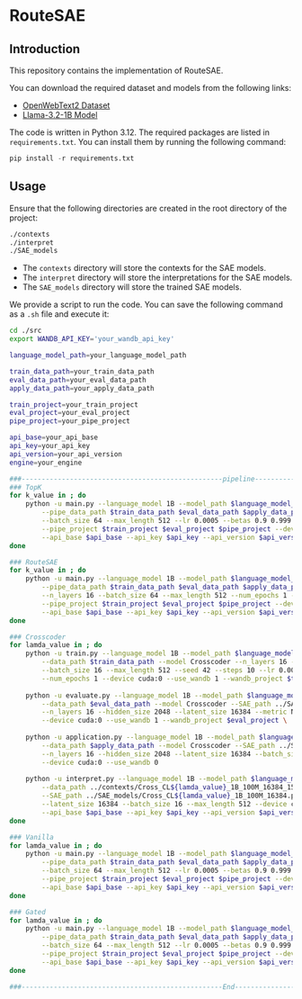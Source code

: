 # RouteSAE
## Introduction
This repository contains the implementation of RouteSAE.

You can download the required dataset and models from the following links:

- [OpenWebText2 Dataset](https://huggingface.co/datasets/segyges/OpenWebText2)
- [Llama-3.2-1B Model](https://huggingface.co/meta-llama/Llama-3.2-1B)


The code is written in Python 3.12. The required packages are listed in `requirements.txt`. You can install them by running the following command:

```python
pip install -r requirements.txt
```

## Usage
Ensure that the following directories are created in the root directory of the project:
```bash
./contexts
./interpret
./SAE_models
```
- The `contexts` directory will store the contexts for the SAE models. 
- The `interpret` directory will store the interpretations for the SAE models. 
- The `SAE_models` directory will store the trained SAE models.


We provide a script to run the code. You can save the following command as a `.sh` file and execute it:

```bash
cd ./src
export WANDB_API_KEY='your_wandb_api_key'

language_model_path=your_language_model_path

train_data_path=your_train_data_path
eval_data_path=your_eval_data_path
apply_data_path=your_apply_data_path

train_project=your_train_project
eval_project=your_eval_project
pipe_project=your_pipe_project

api_base=your_api_base
api_key=your_api_key
api_version=your_api_version
engine=your_engine

###--------------------------------------------------pipeline--------------------------------------------------
### TopK
for k_value in ; do
    python -u main.py --language_model 1B --model_path $language_model_path --hidden_size 2048 \
        --pipe_data_path $train_data_path $eval_data_path $apply_data_path --model TopK --layer 12 --latent_size 16384 \
        --batch_size 64 --max_length 512 --lr 0.0005 --betas 0.9 0.999 --num_epochs 1 --seed 42 --steps 10 --use_wandb 1 \
        --pipe_project $train_project $eval_project $pipe_project --device cuda:0 --k $k_value \
        --api_base $api_base --api_key $api_key --api_version $api_version --engine $engine 
done

### RouteSAE
for k_value in ; do
    python -u main.py --language_model 1B --model_path $language_model_path --hidden_size 2048 \
        --pipe_data_path $train_data_path $eval_data_path $apply_data_path --model RouteSAE --latent_size 16384 \
        --n_layers 16 --batch_size 64 --max_length 512 --num_epochs 1 --seed 42 --lr 0.0005 --betas 0.9 0.999 --steps 10 \
        --pipe_project $train_project $eval_project $pipe_project --device cuda:0 --use_wandb 1 --aggre sum --routing hard \
        --api_base $api_base --api_key $api_key --api_version $api_version --engine $engine --k $k_value
done

### Crosscoder
for lamda_value in ; do
    python -u train.py --language_model 1B --model_path $language_model_path \
        --data_path $train_data_path --model Crosscoder --n_layers 16 --hidden_size 2048 --latent_size 16384 \
        --batch_size 16 --max_length 512 --seed 42 --steps 10 --lr 0.0005 --betas 0.9 0.999 \
        --num_epochs 1 --device cuda:0 --use_wandb 1 --wandb_project $train_project --lamda $lamda_value \
        
    python -u evaluate.py --language_model 1B --model_path $language_model_path \
        --data_path $eval_data_path --model Crosscoder --SAE_path ../SAE_models/Cross_CL${lamda_value}_1B_100M_16384.pt \
        --n_layers 16 --hidden_size 2048 --latent_size 16384 --metric NormMSE --batch_size 16 --max_length 512 \
        --device cuda:0 --use_wandb 1 --wandb_project $eval_project \
    
    python -u application.py --language_model 1B --model_path $language_model_path \
        --data_path $apply_data_path --model Crosscoder --SAE_path ../SAE_models/Cross_CL${lamda_value}_1B_100M_16384.pt \
        --n_layers 16 --hidden_size 2048 --latent_size 16384 --batch_size 16 --max_length 512 \
        --device cuda:0 --use_wandb 0
    
    python -u interpret.py --language_model 1B --model_path $language_model_path \
        --data_path ../contexts/Cross_CL${lamda_value}_1B_100M_16384_15.json --model Crosscoder \
        --SAE_path ../SAE_models/Cross_CL${lamda_value}_1B_100M_16384.pt --n_layers 16 --hidden_size 2048 \
        --latent_size 16384 --batch_size 16 --max_length 512 --device cuda:0 --use_wandb 0 \
        --api_base $api_base --api_key $api_key --api_version $api_version --engine $engine 
done  

### Vanilla
for lamda_value in ; do
    python -u main.py --language_model 1B --model_path $language_model_path --hidden_size 2048 \
        --pipe_data_path $train_data_path $eval_data_path $apply_data_path --model Vanilla --layer 12 --latent_size 16384 \
        --batch_size 64 --max_length 512 --lr 0.0005 --betas 0.9 0.999 --num_epochs 1 --seed 42 --steps 10 --use_wandb 1 \
        --pipe_project $train_project $eval_project $pipe_project --device cuda:0 --lamda $lamda_value \
        --api_base $api_base --api_key $api_key --api_version $api_version --engine $engine 
done 

### Gated
for lamda_value in ; do
    python -u main.py --language_model 1B --model_path $language_model_path --hidden_size 2048 \
        --pipe_data_path $train_data_path $eval_data_path $apply_data_path --model Gated --layer 12 --latent_size 16384 \
        --batch_size 64 --max_length 512 --lr 0.0005 --betas 0.9 0.999 --num_epochs 1 --seed 42 --steps 10 --use_wandb 1 \
        --pipe_project $train_project $eval_project $pipe_project --device cuda:0 --lamda $lamda_value \
        --api_base $api_base --api_key $api_key --api_version $api_version --engine $engine 
done 

###--------------------------------------------------End--------------------------------------------------
```


